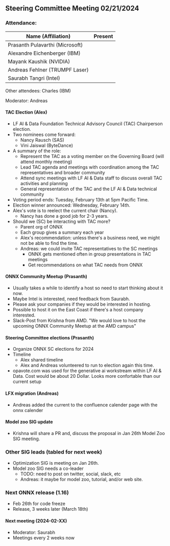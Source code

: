 ## Steering Committee Meeting 02/21/2024

### Attendance:

| Name (Affiliation)              | Present  |
| ------------------------------- | -------- |
| Prasanth Pulavarthi (Microsoft) | |
| Alexandre Eichenberger (IBM)    | |
| Mayank Kaushik (NVIDIA)         |  |
| Andreas Fehlner (TRUMPF Laser)  | |
| Saurabh Tangri (Intel)          |   |

Other attendees: Charles (IBM)

Moderator: Andreas

#### TAC Election (Alex)
- LF AI & Data Foundation Technical Advisory Council (TAC) Chairperson election.
- Two nominees come forward:
  - Nancy Rausch (SAS)
  - Vini Jaiswal (ByteDance)
- A summary of the role:
  - Represent the TAC as a voting member on the Governing Board (will attend monthly meeting)
  - Lead TAC agenda and meetings with coordination among the TAC representatives and broader community
  - Attend sync meetings with LF AI & Data staff to discuss overall TAC activities and planning
  - General representation of the TAC and the LF AI & Data technical community
- Voting period ends: Tuesday, February 13th at 5pm Pacific Time.
- Election winner announced: Wednesday, February 14th.
- Alex's vote is to reelect the current chair (Nancy).
  - Nancy has done a good job for 2-3 years.
- Should we (SC) be interacting with TAC more?
  - Parent org of ONNX
  - Each group gives a summary each year
  - Alex's recommendation: unless there's a business need, we might not be able to find the time.
  - Andreas: we could invite TAC representatives to the SC meetings
    - ONNX gets mentioned often in group presentations in TAC meetings
    - Get recommendations on what TAC needs from ONNX

#### ONNX Community Meetup (Prasanth)
- Usually takes a while to identify a host so need to start thinking about it now.
- Maybe Intel is interested, need feedback from Saurabh.
- Please ask your companies if they would be interested in hosting.
- Possible to host it on the East Coast if there's a host company interested.
- Slack-Post from Krishna from AMD. "We would love to host the upcoming ONNX Community Meetup at the AMD campus"

#### Steering Committee elections (Prasanth)
- Organize ONNX SC elections for 2024
- Timeline
  - Alex shared timeline
  - Alex and Andreas volunteered to run to election again this time.
- opavote.com was used for the generative ai workstream within LF AI & Data. Cost would be about 20 Dollar. Looks more confortable than our current setup

#### LFX migration (Andreas)
- Andreas added the current to the confluence calender page with the onnx calender


#### Model zoo SIG update
- Krishna will share a PR and, discuss the proposal in Jan 26th Model Zoo SIG meeting.

### Other SIG leads (tabled for next week)
- Optimization SIG is meeting on Jan 26th.
- Model zoo SIG needs a co-leader
   - TODO: need to post on twitter, social, slack, etc
   - Andreas: it maybe for model zoo, tutorial, and/or web site.

### Next ONNX release (1.16)
- Feb 26th for code freeze
- Release, 3 weeks later (March 18th)

#### Next meeting (2024-02-XX) 
 - Moderator: Saurabh
 - Meetings every 2 weeks now
